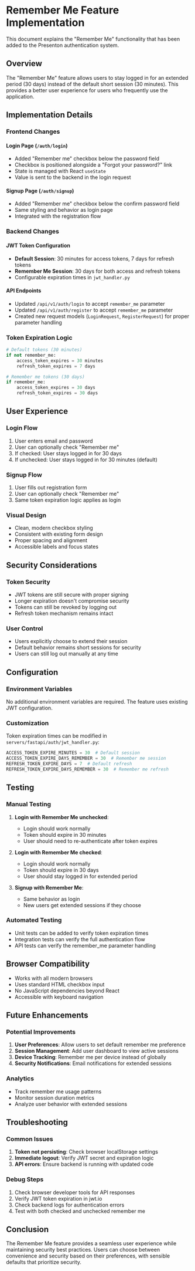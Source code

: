 # Remember Me Feature Implementation

This document explains the "Remember Me" functionality that has been added to the Presenton authentication system.

## Overview

The "Remember Me" feature allows users to stay logged in for an extended period (30 days) instead of the default short session (30 minutes). This provides a better user experience for users who frequently use the application.

## Implementation Details

### Frontend Changes

#### Login Page (`/auth/login`)
- Added "Remember me" checkbox below the password field
- Checkbox is positioned alongside a "Forgot your password?" link
- State is managed with React `useState`
- Value is sent to the backend in the login request

#### Signup Page (`/auth/signup`)
- Added "Remember me" checkbox below the confirm password field
- Same styling and behavior as login page
- Integrated with the registration flow

### Backend Changes

#### JWT Token Configuration
- **Default Session**: 30 minutes for access tokens, 7 days for refresh tokens
- **Remember Me Session**: 30 days for both access and refresh tokens
- Configurable expiration times in `jwt_handler.py`

#### API Endpoints
- Updated `/api/v1/auth/login` to accept `remember_me` parameter
- Updated `/api/v1/auth/register` to accept `remember_me` parameter
- Created new request models (`LoginRequest`, `RegisterRequest`) for proper parameter handling

### Token Expiration Logic

```python
# Default tokens (30 minutes)
if not remember_me:
    access_token_expires = 30 minutes
    refresh_token_expires = 7 days

# Remember me tokens (30 days)
if remember_me:
    access_token_expires = 30 days
    refresh_token_expires = 30 days
```

## User Experience

### Login Flow
1. User enters email and password
2. User can optionally check "Remember me"
3. If checked: User stays logged in for 30 days
4. If unchecked: User stays logged in for 30 minutes (default)

### Signup Flow
1. User fills out registration form
2. User can optionally check "Remember me"
3. Same token expiration logic applies as login

### Visual Design
- Clean, modern checkbox styling
- Consistent with existing form design
- Proper spacing and alignment
- Accessible labels and focus states

## Security Considerations

### Token Security
- JWT tokens are still secure with proper signing
- Longer expiration doesn't compromise security
- Tokens can still be revoked by logging out
- Refresh token mechanism remains intact

### User Control
- Users explicitly choose to extend their session
- Default behavior remains short sessions for security
- Users can still log out manually at any time

## Configuration

### Environment Variables
No additional environment variables are required. The feature uses existing JWT configuration.

### Customization
Token expiration times can be modified in `servers/fastapi/auth/jwt_handler.py`:

```python
ACCESS_TOKEN_EXPIRE_MINUTES = 30  # Default session
ACCESS_TOKEN_EXPIRE_DAYS_REMEMBER = 30  # Remember me session
REFRESH_TOKEN_EXPIRE_DAYS = 7  # Default refresh
REFRESH_TOKEN_EXPIRE_DAYS_REMEMBER = 30  # Remember me refresh
```

## Testing

### Manual Testing
1. **Login with Remember Me unchecked**:
   - Login should work normally
   - Token should expire in 30 minutes
   - User should need to re-authenticate after token expires

2. **Login with Remember Me checked**:
   - Login should work normally
   - Token should expire in 30 days
   - User should stay logged in for extended period

3. **Signup with Remember Me**:
   - Same behavior as login
   - New users get extended sessions if they choose

### Automated Testing
- Unit tests can be added to verify token expiration times
- Integration tests can verify the full authentication flow
- API tests can verify the remember_me parameter handling

## Browser Compatibility

- Works with all modern browsers
- Uses standard HTML checkbox input
- No JavaScript dependencies beyond React
- Accessible with keyboard navigation

## Future Enhancements

### Potential Improvements
1. **User Preferences**: Allow users to set default remember me preference
2. **Session Management**: Add user dashboard to view active sessions
3. **Device Tracking**: Remember me per device instead of globally
4. **Security Notifications**: Email notifications for extended sessions

### Analytics
- Track remember me usage patterns
- Monitor session duration metrics
- Analyze user behavior with extended sessions

## Troubleshooting

### Common Issues
1. **Token not persisting**: Check browser localStorage settings
2. **Immediate logout**: Verify JWT secret and expiration logic
3. **API errors**: Ensure backend is running with updated code

### Debug Steps
1. Check browser developer tools for API responses
2. Verify JWT token expiration in jwt.io
3. Check backend logs for authentication errors
4. Test with both checked and unchecked remember me

## Conclusion

The Remember Me feature provides a seamless user experience while maintaining security best practices. Users can choose between convenience and security based on their preferences, with sensible defaults that prioritize security.
